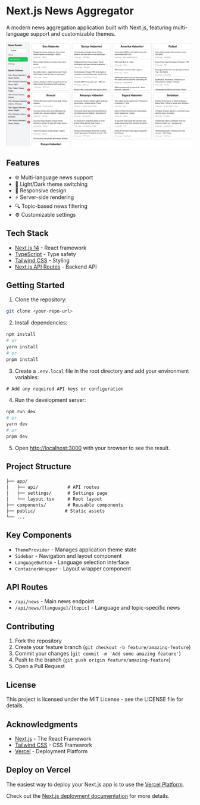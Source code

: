 # Next.js News Aggregator

A modern news aggregation application built with Next.js, featuring multi-language support and customizable themes.

![Application Preview](./public/preview.jpg)

## Features

- 🌐 Multi-language news support
- 🎨 Light/Dark theme switching
- 📱 Responsive design
- ⚡ Server-side rendering
- 🔍 Topic-based news filtering
- ⚙️ Customizable settings

## Tech Stack

- [Next.js 14](https://nextjs.org/) - React framework
- [TypeScript](https://www.typescriptlang.org/) - Type safety
- [Tailwind CSS](https://tailwindcss.com/) - Styling
- [Next.js API Routes](https://nextjs.org/docs/api-routes/introduction) - Backend API

## Getting Started

1. Clone the repository:
```bash
git clone <your-repo-url>
```

2. Install dependencies:
```bash
npm install
# or
yarn install
# or
pnpm install
```

3. Create a `.env.local` file in the root directory and add your environment variables:
```env
# Add any required API keys or configuration
```

4. Run the development server:
```bash
npm run dev
# or
yarn dev
# or
pnpm dev
```

5. Open [http://localhost:3000](http://localhost:3000) with your browser to see the result.

## Project Structure

```
├── app/
│   ├── api/           # API routes
│   ├── settings/      # Settings page
│   └── layout.tsx     # Root layout
├── components/        # Reusable components
├── public/           # Static assets
└── ...
```

## Key Components

- `ThemeProvider` - Manages application theme state
- `Sidebar` - Navigation and layout component
- `LanguageButton` - Language selection interface
- `ContainerWrapper` - Layout wrapper component

## API Routes

- `/api/news` - Main news endpoint
- `/api/news/[language]/[topic]` - Language and topic-specific news

## Contributing

1. Fork the repository
2. Create your feature branch (`git checkout -b feature/amazing-feature`)
3. Commit your changes (`git commit -m 'Add some amazing feature'`)
4. Push to the branch (`git push origin feature/amazing-feature`)
5. Open a Pull Request

## License

This project is licensed under the MIT License - see the LICENSE file for details.

## Acknowledgments

- [Next.js](https://nextjs.org/) - The React Framework
- [Tailwind CSS](https://tailwindcss.com/) - CSS Framework
- [Vercel](https://vercel.com/) - Deployment Platform

## Deploy on Vercel

The easiest way to deploy your Next.js app is to use the [Vercel Platform](https://vercel.com/new).

Check out the [Next.js deployment documentation](https://nextjs.org/docs/deployment) for more details.
